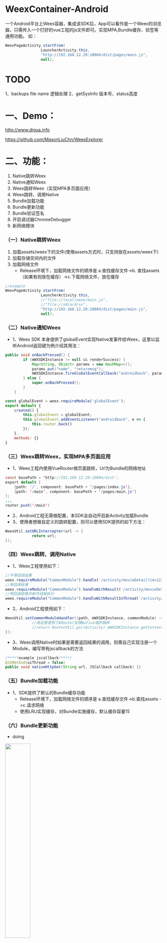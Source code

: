 # WeexContainer-Android
一个Android平台上Weex容器，集成该SDK后，App可以看作是一个Weex的浏览器，只需传入一个打好的vue工程的js文件即可。实现MPA,Bundle缓存、验签等通用功能。
如：
```java
WeexPageActivity.startFrom(
                LauncherActivity.this,
                "http://192.168.12.20:10004/dist/pages/main.js",
                null);
```

# TODO
1、backups file name 逻辑处理
2、getSysInfo 版本号、status高度

# 一、Demo：
http://www.digua.info

https://github.com/MasonLiuChn/WeexExplorer

# 二、功能：
1. Native跳转Weex
2. Native通知Weex
3. Weex跳转Weex（实现MPA多页面应用）
4. Weex跳转、调用Native
5. Bundle加载功能
6. Bundle更新功能
7. Bundle验证签名
8. 开启调试器ChromeDebugger
9. 新网络模块


### （一）Native跳转Weex
1. 加载assets/weex下的文件(使用assets方式时，只支持放在assets/weex下)
2. 加载存储空间内的文件
3. 加载网络文件
    - Release环境下，加载网络文件的顺序是 a.查找缓存文件->b. 查找assets（如果有则放在缓存）->c.下载网络文件，放在缓存
```java
//example
WeexPageActivity.startFrom(
                LauncherActivity.this,
                //"file://local/weex/main.js",
                //"file://sdcard/xx",
                "http://192.168.12.20:10004/dist/pages/main.js",
                null);

```
### （二）Native通知Weex
- 1、Weex SDK 本身提供了globalEvent实现Native发事件给Weex，这里以监听Android返回键为例介绍其用法：
```java
public void onBackPressed() {
        if (mWXSDKInstance != null && renderSuccess) {
            Map<String, Object> params = new HashMap<>();
            params.put("name", "returnmsg");
            mWXSDKInstance.fireGlobalEventCallback("androidback", params);
        } else {
            super.onBackPressed();
        }
    }
```
```javascript
const globalEvent = weex.requireModule('globalEvent');
export default {
    created() {
        this.globalEvent = globalEvent;
        this.globalEvent.addEventListener("androidback", e => {
            this.router.back()
        });
    },
    methods: {}
}

```
### （三）Weex跳转Weex，实现MPA多页面应用
- 1、Weex工程内使用VueRouter做页面跳转，Url为Bundle的网络地址
```java
const basePath = 'http://192.168.12.20:10004/dist';
export default [
    {path: '/', component: basePath + '/pages/index.js'},
    {path: '/main', component: basePath + '/pages/main.js'}
];
...
router.push('/main')
```
- 2、Android工程无需做配置，本SDK会自动开启新Activity加载Bundle
- 3、使用者想做自定义的跳转配置，则可以使用SDK提供的如下方法：
```java
WeexUtil.setURLIntercepter(url -> {
            return url;
});
```

### （四）Weex跳转、调用Native
- 1、Weex工程使用如下：
```javascript
//不带回调结果
weex.requireModule("CommonModule").handle('/activity/movieDetail?id=123')
//带回调结果
weex.requireModule("CommonModule").handleWithResult('/activity/movieDetail?id=123',(resultMap)=>{})
//带回调结果并新开线程执行
weex.requireModule("CommonModule").handleWithResultInThread('/activity/movieDetail?id=123',(resultMap)=>{})
```
- 2、Android工程使用如下：
```java
WeexUtil.setCommonModuleHandler((path, mWXSDKInstance, commonModule) -> {
            //我这里使用了ARouter处理Native端的跳转
            //return RouterUtil.go((Activity) mWXSDKInstance.getContext(), path);
});
```
- 3、Weex调用Native时如果是需要返回结果的调用，则需自己实现注册一个Module，编写带有jscallback的方法
```java
/*****example jscallback*****/
@JSMethod(uiThread = false)
public void nativeHttpGet(String url, JSCallback callback) {}
```

### （五）Bundle加载功能
- 1、SDK提供了默认的Bundle缓存功能
    - Release环境下，加载网络文件的顺序是 a.查找缓存文件->b.查找assets ->c.请求网络
    - 使用LRU实现缓存，对Bundle实施缓存，默认缓存容量15

### （六）Bundle更新功能
- doing
<img src="https://raw.githubusercontent.com/MasonLiuChn/WeexContainer-Android/master/demo/doc/bundlUpdate.png" width="40%" height="40%" />

### （七）Bundle验证签名
>SDK没有提供默认的验签功能，因为这属于应用方的业务(例如服务端采用自签名的证书)。但SDK提供设置OKHTTP的方法，在该方法里开发者可以校验下载Bundle url里https的证书
```java
WeexUtil.setOkHttpClient(OkHttpClient okHttpClient)

```

### （八）开启调试器ChromeDebugger
- 1、该SDK集成了weex debug功能，启动SDK时，将下面第二个参数设置为true
```java
WeexUtil.init(this,true,BuildConfig.BUILD_IP,null);
```
- 2、weex debug
- 3、在chrome上打开debug server如 http://yourip:8088
- 4、启动app
- 5、此时chrome页面上出现了手机设备
- 6、点击debugger开始调试

### （九）新网络模块
>网络请求模块除了weex自带的stream，还额外提供了nativeHttpGet方法，使用okhttp做请求，后续会增加post、put、delete等方法
```javascript
var commonModule=weex.requireModule("CommonModule");
commonModule.nativeHttpGet(url,(response)=>{
            if(!response.ok){
                reject(response)
            }else{
                resolve(response)
            }
        }
);
```
# 三、Usage
### （一）简单用法
```java
android {
    defaultConfig {
        ndk{
            abiFilters "armeabi"
        }
    }
}
repositories {
    maven { url "https://jitpack.io" }
    maven { url "https://github.com/MasonLiuChn/MasonMavenRepository/raw/maven/releases" }
}
dependencies {
 compile 'com.github.MasonLiuChn:WeexContainer-Android:1.0.3'
}
```
```java
 //在Applicaiton里设置
 WeexUtil.init(this, false, BuildConfig.BUILD_IP,null);
```
```java
WeexPageActivity.startFrom(
                LauncherActivity.this,
                "http://192.168.12.20:10004/dist/pages/main.js",
                null);
```

### （二）高级用法
```java
public static void init(Application application,
                            boolean connectDebuggerOnAppDebug,
                            @Nullable String debuggerHost,
                            @Nullable IWXImgLoaderAdapter iwxImgLoaderAdapter) {
        
}

public static void setDebugable(boolean isDebug) {
        
}

public static void setURLIntercepter(WXURLManager.WXURLHandler handler) {
        
}
//设置一个处理器用于处理CommonModule发过来的path
public static void setCommonModuleHandler(WXCommonModuleManager.WXCommonModuleHandler handler) {
        
}
```

# 四、Todo
1、list组件自然加载更多
2、Bundle更新功能
3. openBrowser\getSysInfo
4. iOS...
    
---
# Contact me:

- Blog:http://www.masonliu.com

- Email:MasonLiuChn@gmail.com
